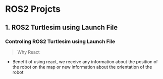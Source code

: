 # ROS2 Projcts


## 1. ROS2 Turtlesim using Launch File


### Controling ROS2 Turtlesim using Launch File


> Why React 
- Benefit of using react, we receive any information about the position of the robot on the map or new information about the orientation of the robot 